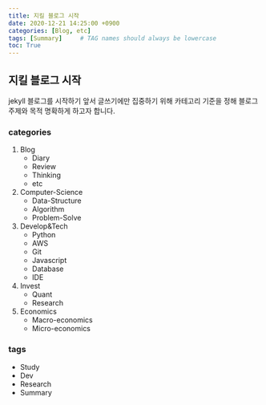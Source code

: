```yaml
---
title: 지킬 블로그 시작
date: 2020-12-21 14:25:00 +0900
categories: [Blog, etc]
tags: [Summary]     # TAG names should always be lowercase
toc: True
---
```


## 지킬 블로그 시작

jekyll 블로그를 시작하기 앞서 글쓰기에만 집중하기 위해 카테고리 기준을 정해 블로그 주제와 목적 명확하게 하고자 합니다.

### categories
1. Blog
   - Diary
   - Review
   - Thinking
   - etc
2. Computer-Science
   - Data-Structure
   - Algorithm
   - Problem-Solve
3. Develop&Tech
   - Python
   - AWS
   - Git
   - Javascript
   - Database
   - IDE
4. Invest
   - Quant
   - Research
5. Economics
   - Macro-economics
   - Micro-economics

### tags

- Study
- Dev
- Research
- Summary
